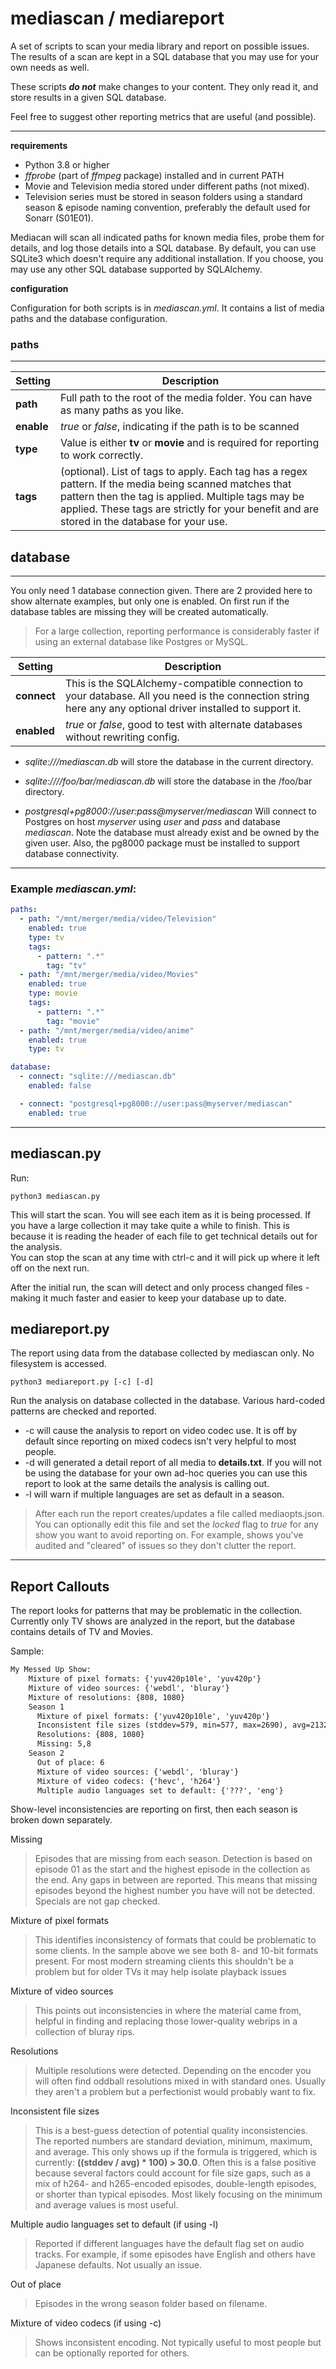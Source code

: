 
# mediascan / mediareport #

A set of scripts to scan your media library and report on possible issues.
The results of a scan are kept in a SQL database that you may use for your own needs as well.

These scripts ***do not*** make changes to your content.  They only read it, and store results in a given SQL database.

Feel free to suggest other reporting metrics that are useful (and possible).


---
**requirements**

* Python 3.8 or higher
* *ffprobe* (part of *ffmpeg* package) installed and in current PATH
* Movie and Television media stored under different paths (not mixed).
* Television series must be stored in season folders using a standard season & episode naming convention, preferably the default used for Sonarr (S01E01).

Mediacan will scan all indicated paths for known media files, probe them for details, and log those details into a SQL database.  By default, you can use SQLite3 which doesn't require any additional installation.  If you choose, you may use any other SQL database supported by SQLAlchemy.

**configuration**

Configuration for both scripts is in _mediascan.yml_.  It contains a list of media paths and the database configuration.

### paths ###
---


|  Setting        | Description     |
|--------------|---------------------------------------|
| **path**     | Full path to the root of the media folder. You can have as many paths as you like. |
| **enable**   | _true_ or _false_, indicating if the path is to be scanned |
| **type** | Value is either **tv** or **movie** and is required for reporting to work correctly. |
| **tags** | (optional). List of tags to apply.  Each tag has a regex pattern. If the media being scanned matches that pattern then the tag is applied.  Multiple tags may be applied.  These tags are strictly for your benefit and are stored in the database for your use.  |


## database ##
---
You only need 1 database connection given.  There are 2 provided here to show alternate examples, but only one is enabled.  On first run if the database tables are missing they will be created automatically.
> For a large collection, reporting performance is considerably faster if using an external database like Postgres or MySQL.


|  Setting        | Description     |
|--------------|---------------------------------------|
| **connect**  | This is the SQLAlchemy-compatible connection to your database. All you need is the connection string here any any optional driver installed to support it. |
| **enabled** | _true_ or _false_, good to test with alternate databases without rewriting config. |

*    *sqlite:///mediascan.db* will store the database in the current directory.

*    *sqlite:////foo/bar/mediascan.db* will store the database in the /foo/bar 
directory.
*    *postgresql+pg8000://user:pass@myserver/mediascan* Will connect to Postgres on host *myserver* using *user* and *pass* and database *mediascan*.  Note the database must already exist and be owned by the given user.  Also, the pg8000 package must be installed to support database connectivity.
---

### Example _mediascan.yml_: ###

```yaml
paths:
  - path: "/mnt/merger/media/video/Television"
    enabled: true
    type: tv
    tags:
      - pattern: ".*"
        tag: "tv"
  - path: "/mnt/merger/media/video/Movies"
    enabled: true
    type: movie
    tags:
      - pattern: ".*"
        tag: "movie"
  - path: "/mnt/merger/media/video/anime"
    enabled: true
    type: tv

database:
  - connect: "sqlite:///mediascan.db"
    enabled: false

  - connect: "postgresql+pg8000://user:pass@myserver/mediascan"
    enabled: true

```

---

## mediascan.py ##

Run:
```
python3 mediascan.py
```
This will start the scan.  You will see each item as it is being processed. If you have a large collection it may take quite a while to finish.  This is because it is reading the header of each file to get technical details out for the analysis.  
You can stop the scan at any time with ctrl-c and it will pick up where it left off on the next run.  

After the initial run, the scan will detect and only process changed files - making it much faster and easier to keep your database up to date.

## mediareport.py ##
The report using data from the database collected by mediascan only.  No filesystem is accessed.

```
python3 mediareport.py [-c] [-d]
```

Run the analysis on database collected in the database.  Various hard-coded patterns are checked and reported.

  * -c will cause the analysis to report on video codec use. It is off by default since reporting on mixed codecs isn't very helpful to most people.
  * -d will generated a detail report of all media to **details.txt**. If you will not be using the database for your own ad-hoc queries you can use this report to look at the same details the analysis is calling out.
  * -l will warn if multiple languages are set as default in a season.

> After each run the report creates/updates a file called mediaopts.json.  You can optionally edit this file and set the *locked* flag to *true* for any show you want to avoid reporting on.  For example, shows you've audited and "cleared" of issues so they don't clutter the report.

  ---
## Report Callouts ##

The report looks for patterns that may be problematic in the collection.  Currently only TV shows are analyzed in the report, but the database contains details of TV and Movies.

Sample:
```txt
My Messed Up Show:
    Mixture of pixel formats: {'yuv420p10le', 'yuv420p'}
    Mixture of video sources: {'webdl', 'bluray'}
    Mixture of resolutions: {808, 1080}
    Season 1
      Mixture of pixel formats: {'yuv420p10le', 'yuv420p'}
      Inconsistent file sizes (stddev=579, min=577, max=2690), avg=2132
      Resolutions: {808, 1080}
      Missing: 5,8
    Season 2
      Out of place: 6
      Mixture of video sources: {'webdl', 'bluray'}
      Mixture of video codecs: {'hevc', 'h264'}
      Multiple audio languages set to default: {'???', 'eng'}
```

Show-level inconsistencies are reporting on first, then each season is broken down separately.

Missing
> Episodes that are missing from each season.  Detection is based on episode 01 as the start and the highest episode in the collection as the end.  Any gaps in between are reported. This means that missing episodes beyond the highest number you have will not be detected.  Specials are not gap checked.

Mixture of pixel formats
> This identifies inconsistency of formats that could be problematic to some clients.  In the sample above we see both 8- and 10-bit formats present. For most modern streaming clients this shouldn't be a problem but for older TVs it may help isolate playback issues

Mixture of video sources
> This points out inconsistencies in where the material came from, helpful in finding and replacing those lower-quality webrips in a collection of bluray rips.

Resolutions
> Multiple resolutions were detected.  Depending on the encoder you will often find oddball resolutions mixed in with standard ones.  Usually they aren't a problem but a perfectionist would probably want to fix.

Inconsistent file sizes
> This is a best-guess detection of potential quality inconsistencies. The reported numbers are standard deviation, minimum, maximum, and average. This only shows up if the formula is triggered, which is currently: **((stddev / avg) * 100) > 30.0**. Often this is a false positive because several factors could account for file size gaps, such as a mix of h264- and h265-encoded episodes, double-length episodes, or shorter than typical episodes.  Most likely focusing on the minimum and average values is most useful.

Multiple audio languages set to default (if using -l)
> Reported if different languages have the default flag set on audio tracks. For example, if some episodes have English and others have Japanese defaults. Not usually an issue.

Out of place
> Episodes in the wrong season folder based on filename.

Mixture of video codecs (if using -c)
> Shows inconsistent encoding. Not typically useful to most people but can be optionally reported for others.




